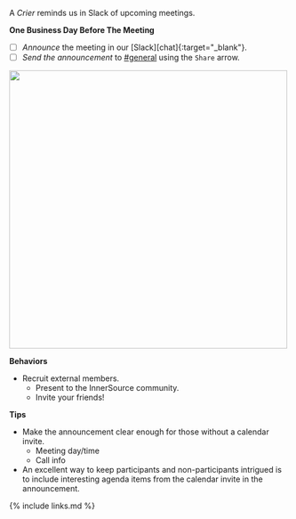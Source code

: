 A _Crier_ reminds us in Slack of upcoming meetings.

**One Business Day Before The Meeting**

* [ ] *Announce* the meeting in our [Slack][chat]{:target="_blank"}.
* [ ] *Send the announcement* to [#general] using the `Share` arrow.

<img src="https://user-images.githubusercontent.com/9609562/220438340-2fed944a-142b-4217-bcae-5c0e0110ed05.png" width="500px" />

**Behaviors**

* Recruit external members.
  * Present to the InnerSource community.
  * Invite your friends!

**Tips**

*  Make the announcement clear enough for those without a calendar invite.
     - Meeting day/time
     - Call info
* An excellent way to keep participants and non-participants intrigued is to include interesting agenda items from the calendar invite in the announcement. 


[#general]: https://app.slack.com/client/T04PXKRM0/C04PXKRN4

{% include links.md %}
